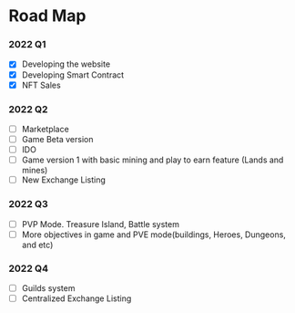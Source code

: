 # Road Map

### 2022 Q1

* [x] Developing the website
* [x] Developing Smart Contract
* [x] NFT Sales

### 2022 Q2

* [ ] Marketplace
* [ ] Game Beta version
* [ ] IDO
* [ ] Game version 1 with basic mining and play to earn feature (Lands and mines)
* [ ] New Exchange Listing

### 2022 Q3

* [ ] PVP Mode. Treasure Island, Battle system
* [ ] More objectives in game and PVE mode(buildings, Heroes, Dungeons, and etc)

### 2022 Q4

* [ ] Guilds system
* [ ] Centralized Exchange Listing
